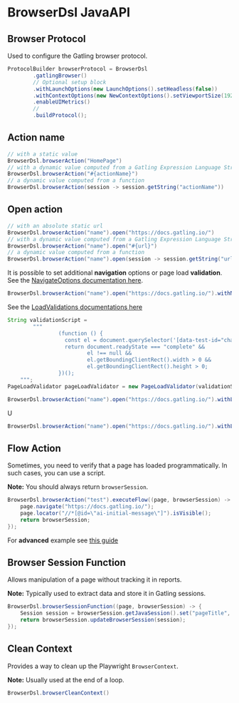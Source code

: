 # BrowserDsl JavaAPI


## Browser Protocol

Used to configure the Gatling browser protocol.

```java
ProtocolBuilder browserProtocol = BrowserDsl
        .gatlingBrowser()
        // Optional setup block
        .withLaunchOptions(new LaunchOptions().setHeadless(false))
        .withContextOptions(new NewContextOptions().setViewportSize(1920, 1080).setIsMobile(true))
        .enableUIMetrics()
        //
        .buildProtocol();
```

## Action name

```java
// with a static value
BrowserDsl.browserAction("HomePage")
// with a dynamic value computed from a Gatling Expression Language String
BrowserDsl.browserAction("#{actionName}")
// a dynamic value computed from a function
BrowserDsl.browserAction(session -> session.getString("actionName"))
```


## Open action

```java
// with an absolute static url
BrowserDsl.browserAction("name").open("https://docs.gatling.io/")
// with a dynamic value computed from a Gatling Expression Language String
BrowserDsl.browserAction("name").open("#{url}")
// a dynamic value computed from a function
BrowserDsl.browserAction("name").open(session -> session.getString("url")
```

It is possible to set additional **navigation** options or page load **validation**.
See the [NavigateOptions documentation here](https://javadoc.io/doc/com.microsoft.playwright/playwright/1.46.0/com/microsoft/playwright/Page.NavigateOptions.html).
```java
BrowserDsl.browserAction("name").open("https://docs.gatling.io/").withNavigateOptions(new Page.NavigateOptions().setWaitUntil(LOAD))
```
See the [LoadValidations documentations here](https://playwright.dev/java/docs/api/class-frame#frame-wait-for-function)
```java
String validationScript =
        """
                (function () {
                  const el = document.querySelector('[data-test-id="chat-widget-iframe"]');
                  return document.readyState === "complete" &&
                         el !== null &&
                         el.getBoundingClientRect().width > 0 &&
                         el.getBoundingClientRect().height > 0;
                })();
    """;
PageLoadValidator pageLoadValidator = new PageLoadValidator(validationScript, null, new Page.WaitForFunctionOptions().setPollingInterval(100).setTimeout(30000));

BrowserDsl.browserAction("name").open("https://docs.gatling.io/").withLoadValidations(pageLoadValidator))
```
U
```java
BrowserDsl.browserAction("name").open("https://docs.gatling.io/").withLoadValidations())
```

## Flow Action

Sometimes, you need to verify that a page has loaded programmatically. In such cases, you can use a script.

**Note:** You should always return `browserSession`.

```java
BrowserDsl.browserAction("test").executeFlow((page, browserSession) -> {
    page.navigate("https://docs.gatling.io/");
    page.locator("//*[@id=\"ai-initial-message\"]").isVisible();
    return browserSession;
});
```

For **advanced** example see [this guide](./FlowActionAdvanced.md)

## Browser Session Function

Allows manipulation of a page without tracking it in reports.

**Note:** Typically used to extract data and store it in Gatling sessions.

```java
BrowserDsl.browserSessionFunction((page, browserSession) -> {
    Session session = browserSession.getJavaSession().set("pageTitle", page.title());
    return browserSession.updateBrowserSession(session);
});
```

## Clean Context

Provides a way to clean up the Playwright `BrowserContext`.

**Note:** Usually used at the end of a loop.

```java
BrowserDsl.browserCleanContext()
```
